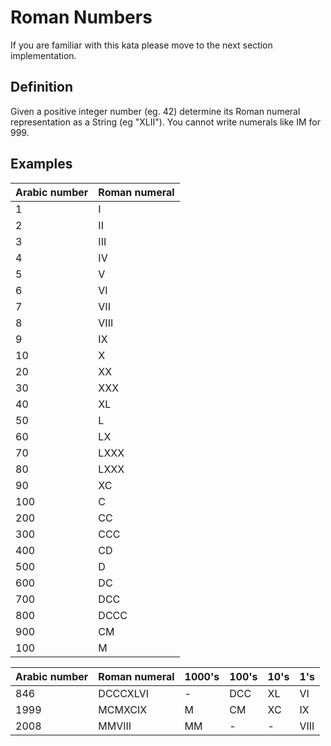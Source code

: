 # Roman Numbers
If you are familiar with this kata please move to the next section implementation.

## Definition
Given a positive integer number (eg. 42) determine its Roman numeral representation as a String (eg "XLII"). You cannot write numerals like IM for 999.

## Examples
|Arabic number|Roman numeral|
|-------------|-------------|
|1	|I	    
|2	|II	    
|3	|III	
|4	|IV	    
|5	|V	    
|6	|VI	    
|7	|VII	
|8	|VIII	
|9	|IX	    
|10	|X	    
|20	|XX	    
|30	|XXX	
|40	|XL	    
|50	|L	    
|60	|LX
|70	|LXXX
|80	|LXXX
|90	|XC
|100|C
|200|CC
|300|CCC
|400|CD
|500|D
|600|DC
|700|DCC
|800|DCCC
|900|CM
|100|M|

|Arabic number|Roman numeral|1000's|100's|10's|1's
|-------------|-------------|---------|-----|------|-----|
|846|DCCCXLVI|-|DCC|XL|VI
|1999|MCMXCIX|M|CM|XC|IX
|2008|MMVIII|MM|-|-|VIII
